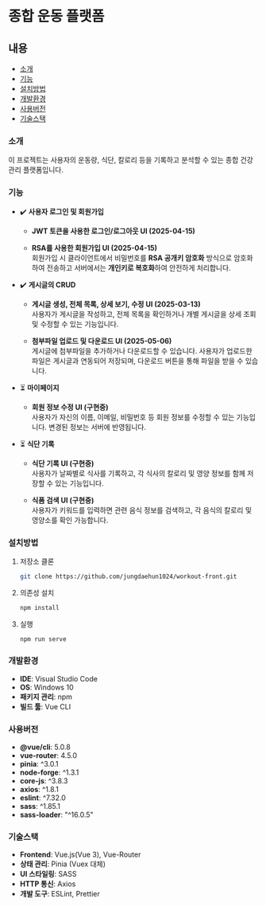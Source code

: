 # 종합 운동 플랫폼

## 내용 
- [소개](#소개)  
- [기능](#기능)  
- [설치방법](#설치방법)
- [개발환경](#개발환경)  
- [사용버전](#사용버전)  
- [기술스택](#기술스택)

### 소개 
이 프로젝트는 사용자의 운동량, 식단, 칼로리 등을 기록하고 분석할 수 있는 종합 건강 관리 플랫폼입니다.

### 기능

- ✔️ **사용자 로그인 및 회원가입**
  - **JWT 토큰을 사용한 로그인/로그아웃 UI (2025-04-15)**  
  
  - **RSA를 사용한 회원가입 UI (2025-04-15)**  
    회원가입 시 클라이언트에서 비밀번호를 **RSA 공개키 암호화** 방식으로 암호화하여 전송하고 
    서버에서는 **개인키로 복호화**하여 안전하게 처리합니다.  
- ✔️ **게시글의 CRUD**
  - **게시글 생성, 전체 목록, 상세 보기, 수정 UI (2025-03-13)**  
    사용자가 게시글을 작성하고, 전체 목록을 확인하거나 개별 게시글을 상세 조회 및 수정할 수 있는 기능입니다.  
  
  - **첨부파일 업로드 및 다운로드 UI (2025-05-06)**  
    게시글에 첨부파일을 추가하거나 다운로드할 수 있습니다. 사용자가 업로드한 파일은 게시글과 연동되어 저장되며, 다운로드 버튼을 통해 파일을 받을 수 있습니다.  

- ⏳ **마이페이지**  
  - **회원 정보 수정 UI (구현중)**  
    사용자가 자신의 이름, 이메일, 비밀번호 등 회원 정보를 수정할 수 있는 기능입니다. 변경된 정보는 서버에 반영됩니다.  

- ⏳ **식단 기록**  
  - **식단 기록 UI (구현중)**  
    사용자가 날짜별로 식사를 기록하고, 각 식사의 칼로리 및 영양 정보를 함께 저장할 수 있는 기능입니다.  
  
  - **식품 검색 UI (구현중)**    
    사용자가 키워드를 입력하면 관련 음식 정보를 검색하고, 각 음식의 칼로리 및 영양소를 확인 가능합니다.  

### 설치방법

1. 저장소 클론
    ```bash
    git clone https://github.com/jungdaehun1024/workout-front.git
    ```

2. 의존성 설치
    ```bash
    npm install 
    ```

3. 실행
    ```bash
    npm run serve
    ```
### 개발환경  
- **IDE**: Visual Studio Code
- **OS**: Windows 10
- **패키지 관리**: npm
- **빌드 툴**: Vue CLI

### 사용버전
- **@vue/cli**: 5.0.8  
- **vue-router**: 4.5.0  
- **pinia**: ^3.0.1  
- **node-forge**: ^1.3.1  
- **core-js**: ^3.8.3  
- **axios**: ^1.8.1  
- **eslint**: ^7.32.0  
- **sass**: ^1.85.1  
- **sass-loader**: "^16.0.5"  

### 기술스택
- **Frontend**: Vue.js(Vue 3), Vue-Router  
- **상태 관리**: Pinia (Vuex 대체)  
- **UI 스타일링**: SASS  
- **HTTP 통신**: Axios  
- **개발 도구**: ESLint, Prettier